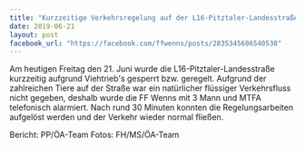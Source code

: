 ```yaml
---
title: "Kurzzeitige Verkehrsregelung auf der L16-Pitztaler-Landesstraße aufgrund Viehtrieb -"
date: 2019-06-21
layout: post
facebook_url: "https://facebook.com/ffwenns/posts/2835345686540538"
---
```


Am heutigen Freitag den 21. Juni wurde die L16-Pitztaler-Landesstraße kurzzeitig aufgrund Viehtrieb's gesperrt bzw. geregelt.
Aufgrund der zahlreichen Tiere auf der Straße war ein natürlicher flüssiger Verkehrsfluss nicht gegeben, deshalb wurde die FF Wenns mit 3 Mann und MTFA telefonisch alarmiert.
Nach rund 30 Minuten konnten die Regelungsarbeiten aufgelöst werden und der Verkehr wieder normal fließen.

Bericht: PP/ÖA-Team
Fotos: FH/MS/ÖA-Team